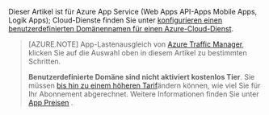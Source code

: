 Dieser Artikel ist für Azure App Service (Web Apps API-Apps Mobile Apps, Logik Apps); Cloud-Dienste finden Sie unter [konfigurieren einen benutzerdefinierten Domänennamen für einen Azure-Cloud-Dienst](../articles/cloud-services/cloud-services-custom-domain-name.md).

> [AZURE.NOTE]  App-Lastenausgleich von [Azure Traffic Manager](https://azure.microsoft.com/services/traffic-manager/), klicken Sie auf die Auswahl oben in diesem Artikel zu bestimmten Schritten.
>
> **Benutzerdefinierte Domäne sind nicht aktiviert kostenlos Tier**. Sie müssen [bis hin zu einem höheren Tarif](../articles/app-service-web/web-sites-scale.md)ändern können, wie viel Sie für Ihr Abonnement abgerechnet. Weitere Informationen finden Sie unter [App Preisen](https://azure.microsoft.com/pricing/details/app-service/) .